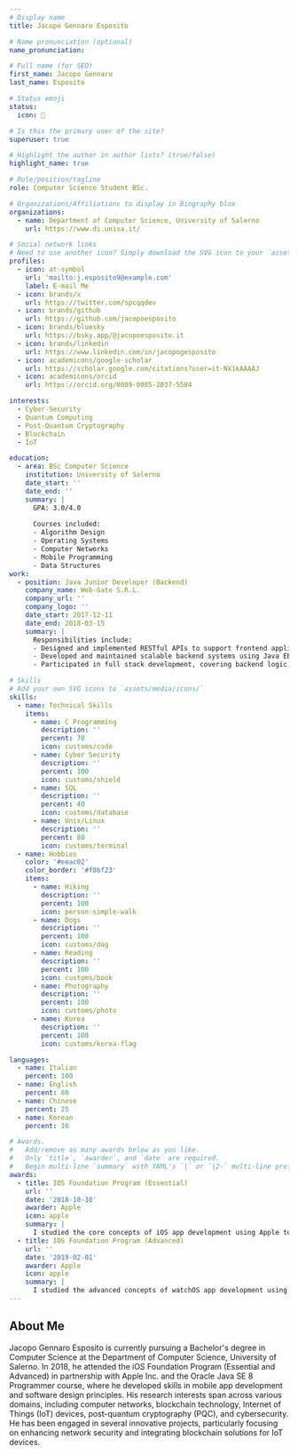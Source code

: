 ```yaml
---
# Display name
title: Jacopo Gennaro Esposito

# Name pronunciation (optional)
name_pronunciation: 

# Full name (for SEO)
first_name: Jacopo Gennaro
last_name: Esposito

# Status emoji
status:
  icon: 🌋

# Is this the primary user of the site?
superuser: true

# Highlight the author in author lists? (true/false)
highlight_name: true

# Role/position/tagline
role: Computer Science Student BSc.

# Organizations/Affiliations to display in Biography blox
organizations:
  - name: Department of Computer Science, University of Salerno
    url: https://www.di.unisa.it/

# Social network links
# Need to use another icon? Simply download the SVG icon to your `assets/media/icons/` folder.
profiles:
  - icon: at-symbol
    url: 'mailto:j.esposito9@example.com'
    label: E-mail Me
  - icon: brands/x
    url: https://twitter.com/spcqqdev
  - icon: brands/github
    url: https://github.com/jacopoesposito
  - icon: brands/bluesky
    url: https://bsky.app/@jacopoesposito.it
  - icon: brands/linkedin
    url: https://www.linkedin.com/in/jacopogesposito
  - icon: academicons/google-scholar
    url: https://scholar.google.com/citations?user=it-NX1kAAAAJ
  - icon: academicons/orcid
    url: https://orcid.org/0009-0005-2037-5584

interests:
  - Cyber-Security
  - Quantum Computing 
  - Post-Quantum Cryptography 
  - Blockchain 
  - IoT

education:
  - area: BSc Computer Science
    institution: University of Salerno
    date_start: ''
    date_end: ''
    summary: |
      GPA: 3.0/4.0
      
      Courses included:
      - Algorithm Design
      - Operating Systems
      - Computer Networks 
      - Mobile Programming 
      - Data Structures 
work:
  - position: Java Junior Developer (Backend)
    company_name: Web-Gate S.R.L.
    company_url: ''
    company_logo: ''
    date_start: 2017-12-11
    date_end: 2018-03-15
    summary: |
      Responsibilities include:
      - Designed and implemented RESTful APIs to support frontend applications and third-party integrations.
      - Developed and maintained scalable backend systems using Java EE and related enterprise technologies.
      - Participated in full stack development, covering backend logic, API layers, and frontend interfacing.

# Skills
# Add your own SVG icons to `assets/media/icons/`
skills:
  - name: Technical Skills
    items:
      - name: C Programming
        description: ''
        percent: 70
        icon: customs/code
      - name: Cyber Security
        description: ''
        percent: 100
        icon: customs/shield
      - name: SQL
        description: ''
        percent: 40
        icon: customs/database
      - name: Unix/Linux
        description: ''
        percent: 80
        icon: customs/terminal
  - name: Hobbies
    color: '#eeac02'
    color_border: '#f0bf23'
    items:
      - name: Hiking
        description: ''
        percent: 100
        icon: person-simple-walk
      - name: Dogs
        description: ''
        percent: 100
        icon: customs/dog
      - name: Reading 
        description: ''
        percent: 100
        icon: customs/book
      - name: Photography
        description: ''
        percent: 100
        icon: customs/photo
      - name: Korea 
        description: ''
        percent: 100
        icon: customs/korea-flag

languages:
  - name: Italian
    percent: 100
  - name: English
    percent: 80
  - name: Chinese
    percent: 25
  - name: Korean
    percent: 10

# Awards.
#   Add/remove as many awards below as you like.
#   Only `title`, `awarder`, and `date` are required.
#   Begin multi-line `summary` with YAML's `|` or `|2-` multi-line prefix and indent 2 spaces below.
awards:
  - title: IOS Foundation Program (Essential)
    url: ''
    date: '2018-10-30'
    awarder: Apple
    icon: apple
    summary: |
      I studied the core concepts of iOS app development using Apple technologies. By the end, I was familiar with building user interfaces using UIKit, implementing app navigation with Navigation and TabBar Controllers, managing data with Core Data and file systems, and integrating Web Services using JSON. I also practiced project planning, teamwork, and problem-solving through Challenge-Based Learning, concluding with a team project and final presentation.
  - title: IOS Foundation Program (Advanced)
    url: ''
    date: '2019-02-01'
    awarder: Apple
    icon: apple
    summary: |
      I studied the advanced concepts of watchOS app development using Apple technologies. By the end, I was familiar with building apps using Swift and SwiftUI, designing interfaces for Apple Watch with UI Controls, Pickers, and advanced layouts. I learned how to integrate features like Notifications, Audio, Video, Haptic Feedback, Localization, and Watch Connectivity. Additionally, I worked with Apple TV development and explored integration between watchOS and other iOS devices. Through Challenge-Based Learning and hands-on practice, I developed real-world skills in creating responsive, interactive apps across Apple’s ecosystem and concluded the course with a team project and final presentation.
---
```


## About Me

Jacopo Gennaro Esposito is currently pursuing a Bachelor's degree in Computer Science at the Department of Computer Science, University of Salerno. In 2018, he attended the iOS Foundation Program (Essential and Advanced) in partnership with Apple Inc. and the Oracle Java SE 8 Programmer course, where he developed skills in mobile app development and software design principles. His research interests span across various domains, including computer networks, blockchain technology, Internet of Things (IoT) devices, post-quantum cryptography (PQC), and cybersecurity. He has been engaged in several innovative projects, particularly focusing on enhancing network security and integrating blockchain solutions for IoT devices.